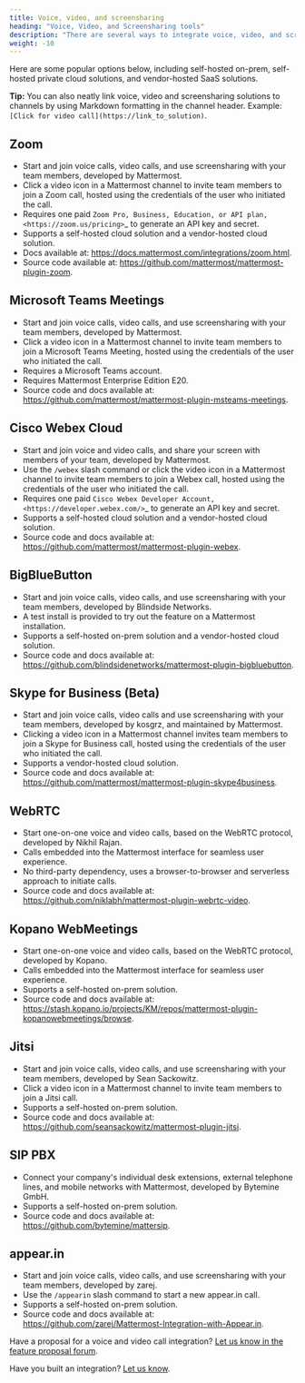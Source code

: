```yaml
---
title: Voice, video, and screensharing
heading: "Voice, Video, and Screensharing tools"
description: "There are several ways to integrate voice, video, and screensharing tools in Mattermost."
weight: -10
---
```


Here are some popular options below, including self-hosted on-prem, self-hosted private cloud solutions, and vendor-hosted SaaS solutions.

**Tip:** You can also neatly link voice, video and screensharing solutions to channels by using Markdown formatting in the channel header. Example: `[Click for video call](https://link_to_solution)`.

## Zoom

- Start and join voice calls, video calls, and use screensharing with your team members, developed by Mattermost.
- Click a video icon in a Mattermost channel to invite team members to join a Zoom call, hosted using the credentials of the user who initiated the call.
- Requires one paid `Zoom Pro, Business, Education, or API plan, <https://zoom.us/pricing>`_ to generate an API key and secret.
- Supports a self-hosted cloud solution and a vendor-hosted cloud solution.
- Docs available at: https://docs.mattermost.com/integrations/zoom.html.
- Source code available at: https://github.com/mattermost/mattermost-plugin-zoom.

## Microsoft Teams Meetings

- Start and join voice calls, video calls, and use screensharing with your team members, developed by Mattermost.
- Click a video icon in a Mattermost channel to invite team members to join a Microsoft Teams Meeting, hosted using the credentials of the user who initiated the call.
- Requires a Microsoft Teams account.
- Requires Mattermost Enterprise Edition E20.
- Source code and docs available at: https://github.com/mattermost/mattermost-plugin-msteams-meetings.

## Cisco Webex Cloud

- Start and join voice and video calls, and share your screen with members of your team, developed by Mattermost.
- Use the ``/webex`` slash command or click the video icon in a Mattermost channel to invite team members to join a Webex call, hosted using the credentials of the user who initiated the call.
- Requires one paid `Cisco Webex Developer Account, <https://developer.webex.com/>`_ to generate an API key and secret.
- Supports a self-hosted cloud solution and a vendor-hosted cloud solution.
- Source code and docs available at: https://github.com/mattermost/mattermost-plugin-webex.

## BigBlueButton

- Start and join voice calls, video calls, and use screensharing with your team members, developed by Blindside Networks.
- A test install is provided to try out the feature on a Mattermost installation.
- Supports a self-hosted on-prem solution and a vendor-hosted cloud solution.
- Source code and docs available at: https://github.com/blindsidenetworks/mattermost-plugin-bigbluebutton.

## Skype for Business (Beta)

- Start and join voice calls, video calls and use screensharing with your team members, developed by kosgrz, and maintained by Mattermost.
- Clicking a video icon in a Mattermost channel invites team members to join a Skype for Business call, hosted using the credentials of the user who initiated the call.
- Supports a vendor-hosted cloud solution.
- Source code and docs available at: https://github.com/mattermost/mattermost-plugin-skype4business.

## WebRTC

- Start one-on-one voice and video calls, based on the WebRTC protocol, developed by Nikhil Rajan.
- Calls embedded into the Mattermost interface for seamless user experience.
- No third-party dependency, uses a browser-to-browser and serverless approach to initiate calls.
- Source code and docs available at: https://github.com/niklabh/mattermost-plugin-webrtc-video.

## Kopano WebMeetings

- Start one-on-one voice and video calls, based on the WebRTC protocol, developed by Kopano.
- Calls embedded into the Mattermost interface for seamless user experience.
- Supports a self-hosted on-prem solution.
- Source code and docs available at: https://stash.kopano.io/projects/KM/repos/mattermost-plugin-kopanowebmeetings/browse.

## Jitsi

- Start and join voice calls, video calls, and use screensharing with your team members, developed by Sean Sackowitz.
- Click a video icon in a Mattermost channel to invite team members to join a Jitsi call.
- Supports a self-hosted on-prem solution.
- Source code and docs available at: https://github.com/seansackowitz/mattermost-plugin-jitsi.

## SIP PBX

- Connect your company's individual desk extensions, external telephone lines, and mobile networks with Mattermost, developed by Bytemine GmbH.
- Supports a self-hosted on-prem solution.
- Source code and docs available at: https://github.com/bytemine/mattersip.

## appear.in

- Start and join voice calls, video calls, and use screensharing with your team members, developed by zarej.
- Use the ``/appearin`` slash command to start a new appear.in call.
- Supports a self-hosted on-prem solution.
- Source code and docs available at: https://github.com/zarej/Mattermost-Integration-with-Appear.in.

Have a proposal for a voice and video call integration? [Let us know in the feature proposal forum](https://mattermost.uservoice.com/forums/306457-general?category_id=202591).

Have you built an integration? [Let us know](https://integrations.mattermost.com/submit-an-integration).

